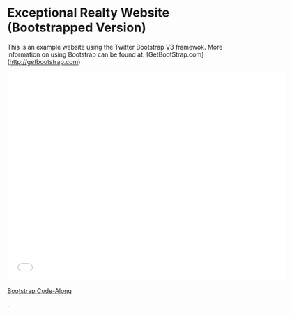 # Exceptional Realty Website (Bootstrapped Version)

This is an example website using the Twitter Bootstrap V3 framewok. More information on using Bootstrap can be found at: [GetBootStrap.com]  (http://getbootstrap.com)

<iframe width="640" height="480" src="//www.youtube.com/embed/o5UCDvaNLd8?rel=0&modestbranding=1" frameborder="0" allowfullscreen></iframe>

<p><a href="https://www.youtube.com/watch?v=o5UCDvaNLd8">Bootstrap Code-Along</a></p>.
